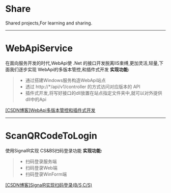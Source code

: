 # Share
Shared projects,For learning and sharing.
- - -
# WebApiService
在面向服务开发的时代,WebApi使 .Net 的接口开发脱离IIS束缚,更加灵活,轻量,下面我们逐步实现 WebApi的多版本管控,和插件式开发
**实现功能:**
> + 通过搭建Windows服务构造WebApi站点
> + 透过 http://*/api/v1/controller 的方式访问对应版本的 API
> + 插件式开发,将写好接口的dll放置在站点指定文件夹中,就可以对外提供dll中的Api

[\[CSDN博客\]WebApi多版本管控和插件式开发](https://blog.csdn.net/xy596356456/article/details/108550229)
- - -
# ScanQRCodeToLogin
使用SignalR实现 CS&BS扫码登录功能
**实现功能:**
> + 扫码登录服务端
> + 扫码登录Web端
> + 扫码登录WinForm端

[\[CSDN博客\]SignalR实现扫码登录\(B/S,C/S\)](https://blog.csdn.net/xy596356456/article/details/109241749)